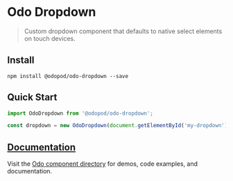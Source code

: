 # Odo Dropdown

> Custom dropdown component that defaults to native select elements on touch devices.

## Install

```shell
npm install @odopod/odo-dropdown --save
```

## Quick Start

```js
import OdoDropdown from '@odopod/odo-dropdown';

const dropdown = new OdoDropdown(document.getElementById('my-dropdown'));
```

## [Documentation][permalink]

Visit the [Odo component directory][permalink] for demos, code examples, and documentation.

[permalink]: http://code.odopod.com/odo-dropdown/
